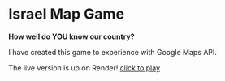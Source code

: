 # Israel Map Game 
 **How well do YOU know our country?**
 
I have created this game to experience with Google Maps API.

The live version is up on Render! [click to play](https://map-game-ho3r.onrender.com)
